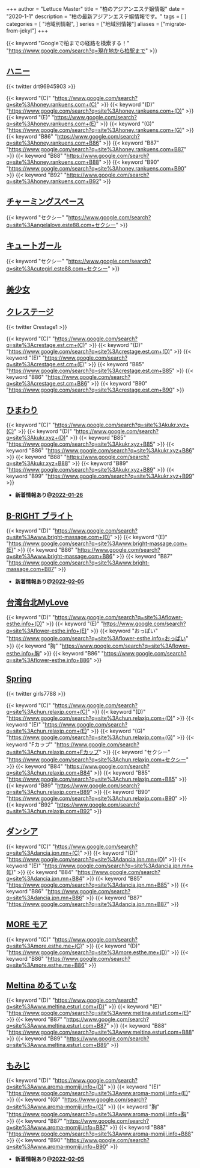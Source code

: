 +++
author = "Lettuce Master"
title = "柏のアジアンエステ嬢情報"
date = "2020-1-1"
description = "柏の最新アジアンエステ嬢情報です。"
tags = [
]
categories = [
    "地域別情報",
]
series = ["地域別情報"]
aliases = ["migrate-from-jekyl"]
+++

{{< keyword "Googleで柏までの経路を検索する！" "https://www.google.com/search?q=現在地から柏駅まで" >}}

## [ハニー](http://honey.rankuens.com/)


{{< twitter drt96945903 >}}

{{< keyword "(C)" "https://www.google.com/search?q=site%3Ahoney.rankuens.com+(C)" >}} {{< keyword "(D)" "https://www.google.com/search?q=site%3Ahoney.rankuens.com+(D)" >}} {{< keyword "(E)" "https://www.google.com/search?q=site%3Ahoney.rankuens.com+(E)" >}} {{< keyword "(G)" "https://www.google.com/search?q=site%3Ahoney.rankuens.com+(G)" >}} {{< keyword "B86" "https://www.google.com/search?q=site%3Ahoney.rankuens.com+B86" >}} {{< keyword "B87" "https://www.google.com/search?q=site%3Ahoney.rankuens.com+B87" >}} {{< keyword "B88" "https://www.google.com/search?q=site%3Ahoney.rankuens.com+B88" >}} {{< keyword "B90" "https://www.google.com/search?q=site%3Ahoney.rankuens.com+B90" >}} {{< keyword "B92" "https://www.google.com/search?q=site%3Ahoney.rankuens.com+B92" >}} 

## [チャーミングスペース](http://angelalove.este88.com/)
{{< keyword "セクシー" "https://www.google.com/search?q=site%3Aangelalove.este88.com+セクシー" >}} 

## [キュートガール](http://cutegirl.este88.com/)
{{< keyword "セクシー" "https://www.google.com/search?q=site%3Acutegirl.este88.com+セクシー" >}} 

## [美少女](http://olth2.xyz/)


## [クレステージ](https://crestage.est.cm/)


{{< twitter Crestage1 >}}

{{< keyword "(C)" "https://www.google.com/search?q=site%3Acrestage.est.cm+(C)" >}} {{< keyword "(D)" "https://www.google.com/search?q=site%3Acrestage.est.cm+(D)" >}} {{< keyword "(E)" "https://www.google.com/search?q=site%3Acrestage.est.cm+(E)" >}} {{< keyword "B85" "https://www.google.com/search?q=site%3Acrestage.est.cm+B85" >}} {{< keyword "B86" "https://www.google.com/search?q=site%3Acrestage.est.cm+B86" >}} {{< keyword "B90" "https://www.google.com/search?q=site%3Acrestage.est.cm+B90" >}} 

## [ひまわり](http://kukr.xyz/)
{{< keyword "(C)" "https://www.google.com/search?q=site%3Akukr.xyz+(C)" >}} {{< keyword "(D)" "https://www.google.com/search?q=site%3Akukr.xyz+(D)" >}} {{< keyword "B85" "https://www.google.com/search?q=site%3Akukr.xyz+B85" >}} {{< keyword "B86" "https://www.google.com/search?q=site%3Akukr.xyz+B86" >}} {{< keyword "B88" "https://www.google.com/search?q=site%3Akukr.xyz+B88" >}} {{< keyword "B89" "https://www.google.com/search?q=site%3Akukr.xyz+B89" >}} {{< keyword "B99" "https://www.google.com/search?q=site%3Akukr.xyz+B99" >}} 

- **新着情報あり@[2022-01-26](/post/2022-01-26)**
## [B-RIGHT ブライト](http://www.bright-massage.com/)
{{< keyword "(D)" "https://www.google.com/search?q=site%3Awww.bright-massage.com+(D)" >}} {{< keyword "(E)" "https://www.google.com/search?q=site%3Awww.bright-massage.com+(E)" >}} {{< keyword "B86" "https://www.google.com/search?q=site%3Awww.bright-massage.com+B86" >}} {{< keyword "B87" "https://www.google.com/search?q=site%3Awww.bright-massage.com+B87" >}} 

- **新着情報あり@[2022-02-05](/post/2022-02-05)**
## [台湾台北MyLove](http://flower-esthe.info/)
{{< keyword "(D)" "https://www.google.com/search?q=site%3Aflower-esthe.info+(D)" >}} {{< keyword "(E)" "https://www.google.com/search?q=site%3Aflower-esthe.info+(E)" >}} {{< keyword "おっぱい" "https://www.google.com/search?q=site%3Aflower-esthe.info+おっぱい" >}} {{< keyword "胸" "https://www.google.com/search?q=site%3Aflower-esthe.info+胸" >}} {{< keyword "B86" "https://www.google.com/search?q=site%3Aflower-esthe.info+B86" >}} 

## [Spring](http://chun.relaxjp.com/)


{{< twitter girls7788 >}}

{{< keyword "(C)" "https://www.google.com/search?q=site%3Achun.relaxjp.com+(C)" >}} {{< keyword "(D)" "https://www.google.com/search?q=site%3Achun.relaxjp.com+(D)" >}} {{< keyword "(E)" "https://www.google.com/search?q=site%3Achun.relaxjp.com+(E)" >}} {{< keyword "(G)" "https://www.google.com/search?q=site%3Achun.relaxjp.com+(G)" >}} {{< keyword "Fカップ" "https://www.google.com/search?q=site%3Achun.relaxjp.com+Fカップ" >}} {{< keyword "セクシー" "https://www.google.com/search?q=site%3Achun.relaxjp.com+セクシー" >}} {{< keyword "B84" "https://www.google.com/search?q=site%3Achun.relaxjp.com+B84" >}} {{< keyword "B85" "https://www.google.com/search?q=site%3Achun.relaxjp.com+B85" >}} {{< keyword "B89" "https://www.google.com/search?q=site%3Achun.relaxjp.com+B89" >}} {{< keyword "B90" "https://www.google.com/search?q=site%3Achun.relaxjp.com+B90" >}} {{< keyword "B92" "https://www.google.com/search?q=site%3Achun.relaxjp.com+B92" >}} 

## [ダンシア](http://dancia.jpn.mn/)
{{< keyword "(C)" "https://www.google.com/search?q=site%3Adancia.jpn.mn+(C)" >}} {{< keyword "(D)" "https://www.google.com/search?q=site%3Adancia.jpn.mn+(D)" >}} {{< keyword "(E)" "https://www.google.com/search?q=site%3Adancia.jpn.mn+(E)" >}} {{< keyword "B84" "https://www.google.com/search?q=site%3Adancia.jpn.mn+B84" >}} {{< keyword "B85" "https://www.google.com/search?q=site%3Adancia.jpn.mn+B85" >}} {{< keyword "B86" "https://www.google.com/search?q=site%3Adancia.jpn.mn+B86" >}} {{< keyword "B87" "https://www.google.com/search?q=site%3Adancia.jpn.mn+B87" >}} 

## [MORE モア](http://more.esthe.me/)
{{< keyword "(C)" "https://www.google.com/search?q=site%3Amore.esthe.me+(C)" >}} {{< keyword "(D)" "https://www.google.com/search?q=site%3Amore.esthe.me+(D)" >}} {{< keyword "B86" "https://www.google.com/search?q=site%3Amore.esthe.me+B86" >}} 

## [Meltina めるてぃな](http://www.meltina.esturl.com/)
{{< keyword "(D)" "https://www.google.com/search?q=site%3Awww.meltina.esturl.com+(D)" >}} {{< keyword "(E)" "https://www.google.com/search?q=site%3Awww.meltina.esturl.com+(E)" >}} {{< keyword "B87" "https://www.google.com/search?q=site%3Awww.meltina.esturl.com+B87" >}} {{< keyword "B88" "https://www.google.com/search?q=site%3Awww.meltina.esturl.com+B88" >}} {{< keyword "B89" "https://www.google.com/search?q=site%3Awww.meltina.esturl.com+B89" >}} 

## [もみじ](http://www.aroma-momiji.info/)
{{< keyword "(D)" "https://www.google.com/search?q=site%3Awww.aroma-momiji.info+(D)" >}} {{< keyword "(E)" "https://www.google.com/search?q=site%3Awww.aroma-momiji.info+(E)" >}} {{< keyword "(G)" "https://www.google.com/search?q=site%3Awww.aroma-momiji.info+(G)" >}} {{< keyword "胸" "https://www.google.com/search?q=site%3Awww.aroma-momiji.info+胸" >}} {{< keyword "B87" "https://www.google.com/search?q=site%3Awww.aroma-momiji.info+B87" >}} {{< keyword "B88" "https://www.google.com/search?q=site%3Awww.aroma-momiji.info+B88" >}} {{< keyword "B90" "https://www.google.com/search?q=site%3Awww.aroma-momiji.info+B90" >}} 

- **新着情報あり@[2022-02-05](/post/2022-02-05)**

